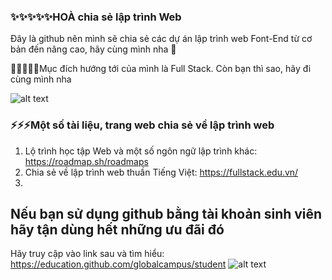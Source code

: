 ### ✨✨✨✨✨HOÀ chia sẻ lập trình Web

Đây là github nên mình sẽ chia sẻ các dự án lập trình web Font-End từ cơ bản đến nâng cao, hãy cùng mình nha 👋

🌱🌱🌱🌱🌱Mục đích hướng tới của mình là Full Stack. Còn bạn thì sao, hãy đi cùng mình nha 

![alt text](https://www.crio.do/blog/content/images/2021/04/Full-stack-development-blueprint.png)

### ⚡⚡⚡Một số tài liệu, trang web chia sẻ về lập trình web
1. Lộ trình học tập Web và một số ngôn ngữ lập trình khác: https://roadmap.sh/roadmaps
2. Chia sẻ về lập trình web thuần Tiếng Việt: https://fullstack.edu.vn/
3. 
## Nếu bạn sử dụng github bằng tài khoản sinh viên hãy tận dùng hết những ưu đãi đó
Hãy truy cập vào link sau và tìm hiểu: https://education.github.com/globalcampus/student
![alt text](https://res.cloudinary.com/dxd5emviu/image/upload/v1637204679/giteducation_d7hyub.png)
<!-- **hoanguyen6611/hoanguyen6611** is a ✨ _special_ ✨ repository because its `README.md` (this file) appears on your GitHub profile.

Here are some ideas to get you started:

- 🔭 I’m currently working on ...
- 🌱 I’m currently learning ...
- 👯 I’m looking to collaborate on ...
- 🤔 I’m looking for help with ...
- 💬 Ask me about ...
- 📫 How to reach me: ...
- 😄 Pronouns: ...
- ⚡ Fun fact: ... -->

